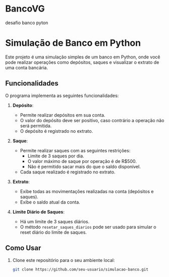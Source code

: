 # BancoVG
desafio banco pyton

# Simulação de Banco em Python

Este projeto é uma simulação simples de um banco em Python, onde você pode realizar operações como depósitos, saques e visualizar o extrato de uma conta bancária. 

## Funcionalidades

O programa implementa as seguintes funcionalidades:

1. **Depósito**:
   - Permite realizar depósitos em sua conta.
   - O valor do depósito deve ser positivo, caso contrário a operação não será permitida.
   - O depósito é registrado no extrato.

2. **Saque**:
   - Permite realizar saques com as seguintes restrições:
     - Limite de 3 saques por dia.
     - O valor máximo de saque por operação é de R$500.
     - Não é permitido sacar mais do que o saldo disponível.
   - Cada saque realizado é registrado no extrato.

3. **Extrato**:
   - Exibe todas as movimentações realizadas na conta (depósitos e saques).
   - Exibe o saldo atual da conta.

4. **Limite Diário de Saques**:
   - Há um limite de 3 saques diários.
   - O método `resetar_saques_diarios` pode ser usado para simular o reset diário do limite de saques.

## Como Usar

1. Clone este repositório para o seu ambiente local:
   ```bash
   git clone https://github.com/seu-usuario/simulacao-banco.git
